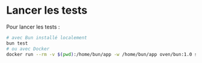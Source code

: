 # Lancer les tests

Pour lancer les tests :

```bash
# avec Bun installé localement
bun test
# ou avec Docker
docker run --rm -v $(pwd):/home/bun/app -w /home/bun/app oven/bun:1.0 sh -c "bun test"
```
